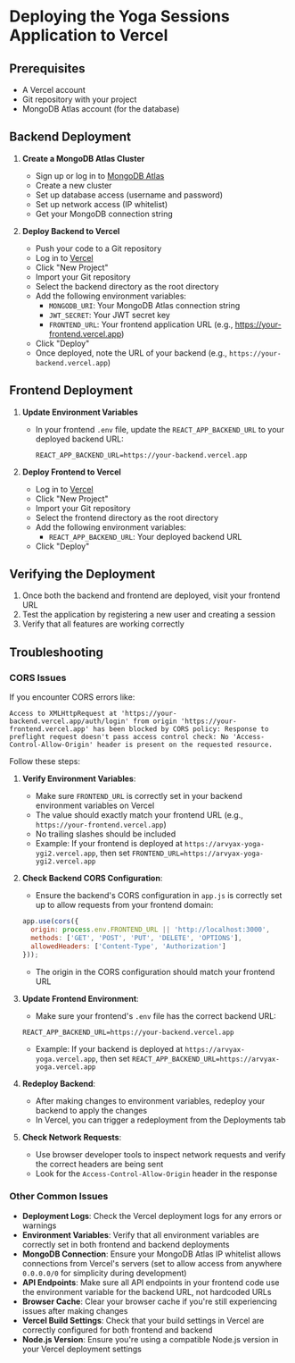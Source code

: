 # Deploying the Yoga Sessions Application to Vercel

## Prerequisites

- A Vercel account
- Git repository with your project
- MongoDB Atlas account (for the database)

## Backend Deployment

1. **Create a MongoDB Atlas Cluster**
   - Sign up or log in to [MongoDB Atlas](https://www.mongodb.com/cloud/atlas)
   - Create a new cluster
   - Set up database access (username and password)
   - Set up network access (IP whitelist)
   - Get your MongoDB connection string

2. **Deploy Backend to Vercel**
   - Push your code to a Git repository
   - Log in to [Vercel](https://vercel.com)
   - Click "New Project"
   - Import your Git repository
   - Select the backend directory as the root directory
   - Add the following environment variables:
     - `MONGODB_URI`: Your MongoDB Atlas connection string
     - `JWT_SECRET`: Your JWT secret key
     - `FRONTEND_URL`: Your frontend application URL (e.g., https://your-frontend.vercel.app)
   - Click "Deploy"
   - Once deployed, note the URL of your backend (e.g., `https://your-backend.vercel.app`)

## Frontend Deployment

1. **Update Environment Variables**
   - In your frontend `.env` file, update the `REACT_APP_BACKEND_URL` to your deployed backend URL:
     ```
     REACT_APP_BACKEND_URL=https://your-backend.vercel.app
     ```

2. **Deploy Frontend to Vercel**
   - Log in to [Vercel](https://vercel.com)
   - Click "New Project"
   - Import your Git repository
   - Select the frontend directory as the root directory
   - Add the following environment variables:
     - `REACT_APP_BACKEND_URL`: Your deployed backend URL
   - Click "Deploy"

## Verifying the Deployment

1. Once both the backend and frontend are deployed, visit your frontend URL
2. Test the application by registering a new user and creating a session
3. Verify that all features are working correctly

## Troubleshooting

### CORS Issues

If you encounter CORS errors like:
```
Access to XMLHttpRequest at 'https://your-backend.vercel.app/auth/login' from origin 'https://your-frontend.vercel.app' has been blocked by CORS policy: Response to preflight request doesn't pass access control check: No 'Access-Control-Allow-Origin' header is present on the requested resource.
```

Follow these steps:

1. **Verify Environment Variables**:
   - Make sure `FRONTEND_URL` is correctly set in your backend environment variables on Vercel
   - The value should exactly match your frontend URL (e.g., `https://your-frontend.vercel.app`)
   - No trailing slashes should be included
   - Example: If your frontend is deployed at `https://arvyax-yoga-ygi2.vercel.app`, then set `FRONTEND_URL=https://arvyax-yoga-ygi2.vercel.app`

2. **Check Backend CORS Configuration**:
   - Ensure the backend's CORS configuration in `app.js` is correctly set up to allow requests from your frontend domain:
   ```javascript
   app.use(cors({
     origin: process.env.FRONTEND_URL || 'http://localhost:3000',
     methods: ['GET', 'POST', 'PUT', 'DELETE', 'OPTIONS'],
     allowedHeaders: ['Content-Type', 'Authorization']
   }));
   ```
   - The origin in the CORS configuration should match your frontend URL

3. **Update Frontend Environment**:
   - Make sure your frontend's `.env` file has the correct backend URL:
   ```
   REACT_APP_BACKEND_URL=https://your-backend.vercel.app
   ```
   - Example: If your backend is deployed at `https://arvyax-yoga.vercel.app`, then set `REACT_APP_BACKEND_URL=https://arvyax-yoga.vercel.app`

4. **Redeploy Backend**:
   - After making changes to environment variables, redeploy your backend to apply the changes
   - In Vercel, you can trigger a redeployment from the Deployments tab

5. **Check Network Requests**:
   - Use browser developer tools to inspect network requests and verify the correct headers are being sent
   - Look for the `Access-Control-Allow-Origin` header in the response

### Other Common Issues

- **Deployment Logs**: Check the Vercel deployment logs for any errors or warnings
- **Environment Variables**: Verify that all environment variables are correctly set in both frontend and backend deployments
- **MongoDB Connection**: Ensure your MongoDB Atlas IP whitelist allows connections from Vercel's servers (set to allow access from anywhere `0.0.0.0/0` for simplicity during development)
- **API Endpoints**: Make sure all API endpoints in your frontend code use the environment variable for the backend URL, not hardcoded URLs
- **Browser Cache**: Clear your browser cache if you're still experiencing issues after making changes
- **Vercel Build Settings**: Check that your build settings in Vercel are correctly configured for both frontend and backend
- **Node.js Version**: Ensure you're using a compatible Node.js version in your Vercel deployment settings